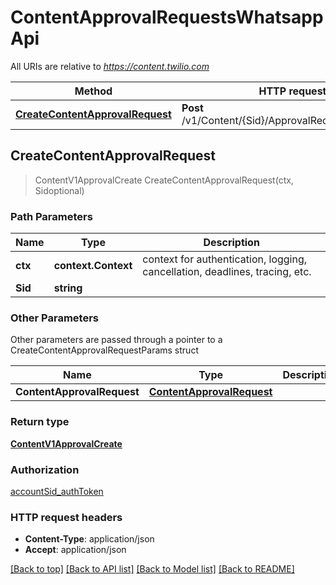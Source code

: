 # ContentApprovalRequestsWhatsappApi

All URIs are relative to *https://content.twilio.com*

Method | HTTP request | Description
------------- | ------------- | -------------
[**CreateContentApprovalRequest**](ContentApprovalRequestsWhatsappApi.md#CreateContentApprovalRequest) | **Post** /v1/Content/{Sid}/ApprovalRequests/whatsapp | 



## CreateContentApprovalRequest

> ContentV1ApprovalCreate CreateContentApprovalRequest(ctx, Sidoptional)





### Path Parameters


Name | Type | Description
------------- | ------------- | -------------
**ctx** | **context.Context** | context for authentication, logging, cancellation, deadlines, tracing, etc.
**Sid** | **string** | 

### Other Parameters

Other parameters are passed through a pointer to a CreateContentApprovalRequestParams struct


Name | Type | Description
------------- | ------------- | -------------
**ContentApprovalRequest** | [**ContentApprovalRequest**](ContentApprovalRequest.md) | 

### Return type

[**ContentV1ApprovalCreate**](ContentV1ApprovalCreate.md)

### Authorization

[accountSid_authToken](../README.md#accountSid_authToken)

### HTTP request headers

- **Content-Type**: application/json
- **Accept**: application/json

[[Back to top]](#) [[Back to API list]](../README.md#documentation-for-api-endpoints)
[[Back to Model list]](../README.md#documentation-for-models)
[[Back to README]](../README.md)

